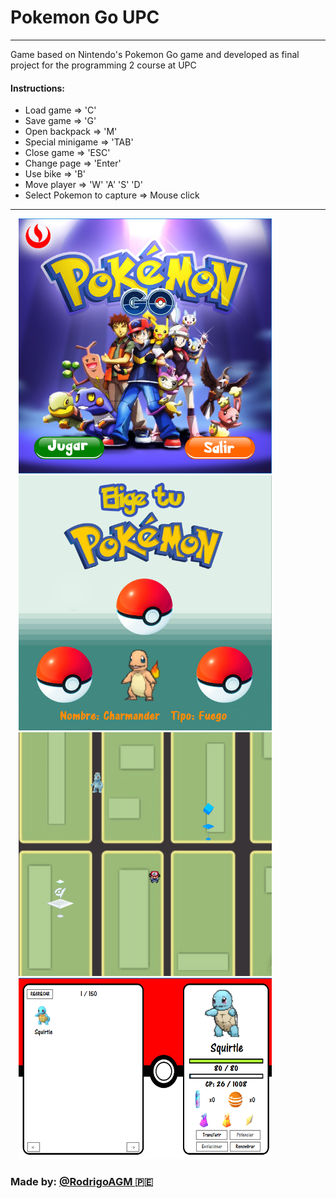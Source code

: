 # Pokemon Go UPC
---
Game based on Nintendo's Pokemon Go game and developed as final project for the programming 2 course at UPC

#### Instructions: 
- Load game		=>	'C'
- Save game 		=>	'G'
- Open backpack		=>	'M'
- Special minigame	=>	'TAB'
- Close game		=>	'ESC'
- Change page		=>	'Enter'
- Use bike    =>	'B'
- Move player		=>	'W' 'A' 'S' 'D'
- Select Pokemon to capture  => Mouse click

---
<div>
<img src = "Resources/SS1.png"  WIDTH=405 HEIGHT=408 hspace=13/> 
<img src = "Resources/SS2.png"  WIDTH=405 HEIGHT=408 hspace=13/>
<div/>
<div>
<img src = "Resources/SS3.png"  WIDTH=405 HEIGHT=390 hspace=13/> 
<img src = "Resources/SS4.png"  WIDTH=405 HEIGHT=290 hspace=13/>
<div/>

### Made by: <a href = "https://github.com/RodrigoAGM">@RodrigoAGM </a> :peru:
